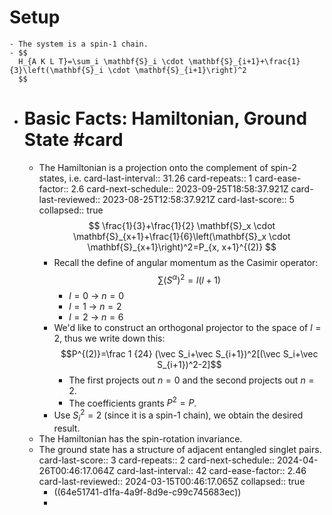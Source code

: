 # Setup
	- The system is a spin-1 chain.
	- $$
	  H_{A K L T}=\sum_i \mathbf{S}_i \cdot \mathbf{S}_{i+1}+\frac{1}{3}\left(\mathbf{S}_i \cdot \mathbf{S}_{i+1}\right)^2
	  $$
- # Basic Facts: Hamiltonian, Ground State #card
	- The Hamiltonian is a projection onto the complement of spin-2 states, i.e.
	  card-last-interval:: 31.26
	  card-repeats:: 1
	  card-ease-factor:: 2.6
	  card-next-schedule:: 2023-09-25T18:58:37.921Z
	  card-last-reviewed:: 2023-08-25T12:58:37.921Z
	  card-last-score:: 5
	  collapsed:: true
	  $$
	  \frac{1}{3}+\frac{1}{2} \mathbf{S}_x \cdot \mathbf{S}_{x+1}+\frac{1}{6}\left(\mathbf{S}_x \cdot \mathbf{S}_{x+1}\right)^2=P_{x, x+1}^{(2)}
	  $$
		- Recall the define of angular momentum as the Casimir operator:
		  $$\sum (S^\alpha)^2=l(l+1)$$
			- $l=0$ -> $n=0$
			- $l=1$ -> $n=2$
			- $l=2$ -> $n=6$
		- We'd like to construct an orthogonal projector to the space of $l=2$, thus we write down this:
		  $$P^{(2)}=\frac 1 {24} (\vec S_i+\vec S_{i+1})^2[(\vec S_i+\vec S_{i+1})^2-2]$$
			- The first projects out $n=0$ and the second projects out $n=2$.
			- The coefficients grants $P^2=P$.
		- Use $S_i^2=2$ (since it is a spin-1 chain), we obtain the desired result.
	- The Hamiltonian has the spin-rotation invariance.
	- The ground state has a structure of adjacent entangled singlet pairs.
	  card-last-score:: 3
	  card-repeats:: 2
	  card-next-schedule:: 2024-04-26T00:46:17.064Z
	  card-last-interval:: 42
	  card-ease-factor:: 2.46
	  card-last-reviewed:: 2024-03-15T00:46:17.065Z
	  collapsed:: true
		- ((64e51741-d1fa-4a9f-8d9e-c99c745683ec))
		-